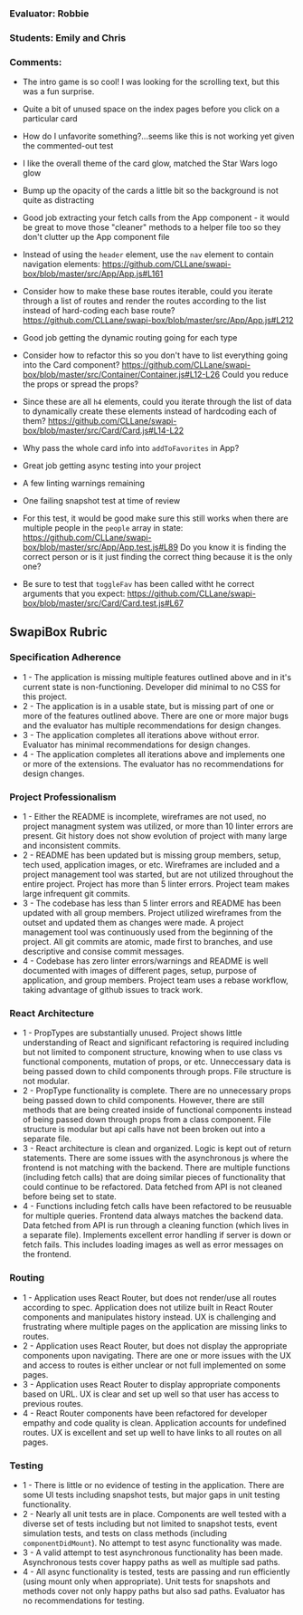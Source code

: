 ### Evaluator: Robbie
### Students: Emily and Chris
### Comments:

* The intro game is so cool! I was looking for the scrolling text, but this was a fun surprise.
* Quite a bit of unused space on the index pages before you click on a particular card
* How do I unfavorite something?...seems like this is not working yet given the commented-out test
* I like the overall theme of the card glow, matched the Star Wars logo glow
* Bump up the opacity of the cards a little bit so the background is not quite as distracting

* Good job extracting your fetch calls from the App component - it would be great to move those "cleaner" methods to a helper file too so they don't clutter up the App component file
* Instead of using the `header` element, use the `nav` element to contain navigation elements: https://github.com/CLLane/swapi-box/blob/master/src/App/App.js#L161
* Consider how to make these base routes iterable, could you iterate through a list of routes and render the routes according to the list instead of hard-coding each base route? https://github.com/CLLane/swapi-box/blob/master/src/App/App.js#L212
* Good job getting the dynamic routing going for each type
* Consider how to refactor this so you don't have to list everything going into the Card component? https://github.com/CLLane/swapi-box/blob/master/src/Container/Container.js#L12-L26 Could you reduce the props or spread the props?
* Since these are all `h4` elements, could you iterate through the list of data to dynamically create these elements instead of hardcoding each of them? https://github.com/CLLane/swapi-box/blob/master/src/Card/Card.js#L14-L22
* Why pass the whole card info into `addToFavorites` in App?

* Great job getting async testing into your project
* A few linting warnings remaining
* One failing snapshot test at time of review
* For this test, it would be good make sure this still works when there are multiple people in the `people` array in state: https://github.com/CLLane/swapi-box/blob/master/src/App/App.test.js#L89 Do you know it is finding the correct person or is it just finding the correct thing because it is the only one? 
* Be sure to test that `toggleFav` has been called witht he correct arguments that you expect: https://github.com/CLLane/swapi-box/blob/master/src/Card/Card.test.js#L67


## SwapiBox Rubric

### Specification Adherence

* 1 - The application is missing multiple features outlined above and in it's current state is non-functioning. Developer did minimal to no CSS for this project.
* 2 - The application is in a usable state, but is missing part of one or more of the features outlined above. There are one or more major bugs and the evaluator has multiple recommendations for design changes.
* 3 - The application completes all iterations above without error. Evaluator has minimal recommendations for design changes.
* 4 - The application completes all iterations above and implements one or more of the extensions.  The evaluator has no recommendations for design changes.

### Project Professionalism

* 1 - Either the README is incomplete, wireframes are not used, no project managment system was utilized, or more than 10 linter errors are present. Git history does not show evolution of project with many large and inconsistent commits. 
* 2 -  README has been updated but is missing group members, setup, tech used, application images, or etc.  Wireframes are included and a project management tool was started, but are not utilized throughout the entire project. Project has more than 5 linter errors. Project team makes large infrequent git commits. 
* 3 - The codebase has less than 5 linter errors and README has been updated with all group members. Project utilized wireframes from the outset and updated them as changes were made. A project management tool was continuously used from the beginning of the project.  All git commits are atomic, made first to branches, and use descriptive and consise commit messages. 
* 4 - Codebase has zero linter errors/warnings and README is well documented with images of different pages, setup, purpose of application, and group members. Project team uses a rebase workflow, taking advantage of github issues to track work.

### React Architecture

* 1 - PropTypes are substantially unused. Project shows little understanding of React and significant refactoring is required including but not limited to component structure, knowing when to use class vs functional components, mutation of props, or etc.  Unneccessary data is being passed down to child components through props. File structure is not modular.
* 2 - PropType functionality is complete.  There are no unnecessary props being passed down to child components.  However, there are still methods that are being created inside of functional components instead of being passed down through props from a class component.  File structure is modular but api calls have not been broken out into a separate file.  
* 3 - React architecture is clean and organized.  Logic is kept out of return statements.  There are some issues with the asynchronous js where the frontend is not matching with the backend.  There are multiple functions (including fetch calls) that are doing similar pieces of functionality that could continue to be refactored. Data fetched from API is not cleaned before being set to state.
* 4 - Functions including fetch calls have been refactored to be reusuable for multiple queries.  Frontend data always matches the backend data.  Data fetched from API is run through a cleaning function (which lives in a separate file).  Implements excellent error handling if server is down or fetch fails.  This includes loading images as well as error messages on the frontend.

### Routing

* 1 - Application uses React Router, but does not render/use all routes according to spec. Application does not utilize built in React Router components and manipulates history instead.  UX is challenging and frustrating where multiple pages on the application are missing links to routes.
* 2 - Application uses React Router, but does not display the appropriate components upon navigating.  There are one or more issues with the UX and access to routes is either unclear or not full implemented on some pages.
* 3 - Application uses React Router to display appropriate components based on URL.  UX is clear and set up well so that user has access to previous routes.
* 4 - React Router components have been refactored for developer empathy and code quality is clean.  Application accounts for undefined routes. UX is excellent and set up well to have links to all routes on all pages.

### Testing

* 1 - There is little or no evidence of testing in the application.  There are some UI tests including snapshot tests, but major gaps in unit testing functionality.
* 2 - Nearly all unit tests are in place. Components are well tested with a diverse set of tests including but not limited to snapshot tests, event simulation tests, and tests on class methods (including `componentDidMount`).  No attempt to test async functionality was made.
* 3 - A valid attempt to test asynchronous functionality has been made.  Asynchronous tests cover happy paths as well as multiple sad paths.
* 4 - All async functionality is tested, tests are passing and run efficiently (using mount only when appropriate).  Unit tests for snapshots and methods cover not only happy paths but also sad paths.  Evaluator has no recommendations for testing.